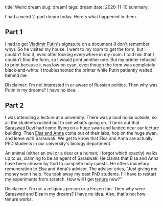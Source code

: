 title: Weird dream
slug: dream1
tags: dream
date: 2020-11-10
summary:


I had a weird 2-part dream today. Here's what happened in them.

## Part 1

I had to get
[Vladimir Putin](https://en.wikipedia.org/wiki/Vladimir_Putin)'s signature
on a document (I don't remember why). So he visited my house.
I went to my room to get the form, but I couldn't find it,
even after looking everywhere in my room.
I told him that I couldn't find the form, so I would print another one.
But my printer refused to print because it was low on cyan,
even though the form was completely black-and-white.
I troubleshooted the printer while Putin patiently waited behind me.

Disclaimer: I'm not interested in or aware of Russian politics.
Then why was Putin in my dreams? I have no idea.

## Part 2

I was attending a lecture at a university.
There was a loud noise outside, so all the students rushed out to see what's going on.
It turns out that [Saraswati Devi](https://en.wikipedia.org/wiki/Saraswati) had
come flying on a huge swan and landed near our lecture building.
Then <a href="https://en.wikipedia.org/wiki/Frozen_(2013_film)">Elsa and Anna</a>
come out of their labs, hop on the huge swan, and leave with Saraswati.
We get to know that Elsa and Anna are actually PhD students in our university's
biology department.

An animal (either an owl or a deer or a human; I forgot which exactly)
walks up to us, claiming to be an agent of Saraswati.
He claims that Elsa and Anna have been chosen by God to complete holy quests.
He offers monetary remuneration to Elsa and Anna's advisor.
The advisor cries, "Just giving me money won't help. You took away my best PhD students.
I'll have to restart my experiments from scratch. How will I get
[tenure](https://en.wikipedia.org/wiki/Academic_tenure) now?"

Disclaimer: I'm not a religious person or a Frozen fan.
Then why were Saraswati and Elsa in my dreams? I have no idea.
Also, that's not how tenure works.

